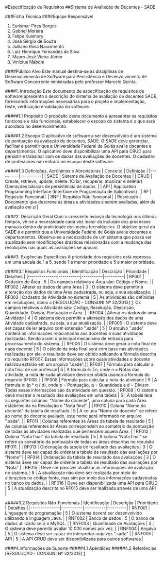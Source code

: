 #Especificação de Requisitos
##Sistema de Avaliação de Docentes - SADE

###Ficha Técnica
####Equipe Responsável
  
1. Eurismar Pires Borges
2. Gabriel Moreira
3. Felipe Kuninory
4. José Sérgio de Souza
5. Julliano Rosa Nascimento 
6. Luiz Henrique Fernandes da Silva 
7. Mauro José Vieira Júnior 
8. Vinícius Maboni 

####Público Alvo
Este manual destina-se às disciplinas de Desenvolvimento de Software para Persistência e Desenvolvimento de Software Concorrente ministradas pelo professor Marcelo Quinta.
  
####1. Introdução
Este documento de especificação de requisitos de software apresenta a descrição do sistema de avaliação de docentes SADE, fornecendo informações necessárias para o projeto e implementação, teste, verificação e validação do software.

#####1.1 Propósito
O propósito deste documento é apresentar os requisitos funcionais e não funcionais, estabelecer o escopo do sistema e o que será abordado no desenvolvimento.
  
#####1.2 Escopo
O aplicativo de software a ser desenvolvido é um sistema de pontuação da avaliação de docentes, SADE. O SADE deve gerenciar, facilitar e permitir que a Universidade Federal de Goiás avalie docentes e departamentos. O aplicativo deve disponibilizar uma API para CRUD para persistir e trabalhar com os dados das avaliações de docentes. O cadastro de professores não entrará no escopo deste software.
  
#####1.3 Definições, Acrônimos e Abreviaturas
| Conceito | Definição |
|----------|-----------|
| SADE | Sistema de Avaliação de Docentes |
| CRUD | Create, retrieve, update, delete. (Criar, recuperar, atualizar e deletar). Operações básicas de persistência de dados.  |
| API | Application Programming Interface (Interface de Programação de Aplicativos) |
| RF | Requisito Funcional  |
| RNF | Requisito Não-funcional  |
| Resolução | Documento que descreve as áreas e atividades a serem avaliadas, além da avaliação em si |

####2. Descrição Geral
Com o crescente avanço da tecnologia nos últimos tempos, vê-se a necessidade cada vez maior da inclusão dos processos manuais dentro da praticidade dos meios tecnológicos.  O objetivo geral do SADE é e permitir que a Universidade Federal de Goiás avalie docentes e departamentos. Observa-se a necessidade de um sistema que possa ser atualizado sem modificações drásticas relacionadas com a mudança das resoluções nas quais as avaliações se apoiam.
  
####3. Exigências Específicas
A prioridade dos requisitos está expressa em uma escala de 1 a 5, sendo 1 a menor prioridade e 5 a maior prioridade.

#####3.1 Requisitos Funcionais
| Identificação | Descrição | Prioridade | Detalhes |
|---------------|-----------|-----------|----------|
| RF001 | Cadastro de Área | 5 | Os campos relativos a Área são: Código e Nome. | 
| RF002 | Alterar os dados de uma Área | 3 | O sistema deve permitir a alteração dos dados de uma Área cadastrada, ou seja, a sua atualização. |
| RF003 | Cadastro de Atividade no sistema | 5 | As atividades são definidas em resoluções, como a [RESOLUÇÃO - CONSUNI Nº 32/2013] [1]. Os campos relativos a Atividade são: Código, Resolução, Descrição, Quantidade, Divisor, Pontuação e Área. |
| RF004 | Alterar os dados de uma Atividade | 4 | O sistema deve permitir a alteração dos dados de uma Atividade cadastrada, ou seja, a sua atualização. |
| RF005 | O sistema deve ser capaz de ler arquivo com extensão ".sade" | 5 | O arquivo ".sade" conterá as informações relacionadas aos docentes e suas atividades realizadas. Sendo assim o principal mecanismo de entrada para processamento do sistema. |
| RF006 | O sistema deve gerar a nota final de cada docente | 5 | O cálculo da nota final será com base nas atividades realizadas por ele, o resultado deve ser obtido aplicando a fórmula descrita no requisito RF007. Essas informações sobre quais atividades o docente realizou estarão em um arquivo ".sade".|
| RF007 | Fórmula para calcular a nota final de um professor| 5 | A fórmula é: Σn, onde n = Notas das atividade, a nota de cada atividade deve ser obtida usando a fórmula do requisito RF008. |
| RF008 | Fórmula para calcular a nota da atividade | 5 | A fórmula é: (p * q / d), onde p = Pontuação, q = Quantidade e d = Divisor. Todas essas informações são da atividade em questão.
| RF009 | O sistema deve mostrar o resultado das avaliações em uma tabela | 5 | A tabela terá as seguintes colunas: "Nome do docente", uma coluna para cada Área estabelecida na Resolução e "Nota final". |
| RF010 | Coluna "Nome do docente" da tabela de resultado | 5 | A coluna "Nome do docente"  se refere ao nome do docente avaliado, este nome será informado no arquivo ".sade". |
| RF011 | Colunas referentes às Áreas da tabela de resultado | 5 | As colunas referentes às Áreas correspondem ao somatório da pontuação de todas as atividades realizadas que pertencem aquela Área. |
| RF012 | Coluna "Nota final" da tabela de resultado | 5 | A coluna "Nota final" se refere ao somatório da pontuação de todas as áreas descritas no requisito RF011. |
| RF013 | Ordenação da tabela de resultado das avaliações | 3 | O sistema deve ser capaz de ordenar a tabela de resultado das avaliações por "Nome" |
| RF014 | Ordenação da tabela de resultado das avaliações | 3 | O sistema deve ser capaz de ordenar a tabela de resultado das avaliações por "Nota" |
| RF015 | Deve ser possível atualizar as informações de avaliação no sistema. | 5 | A atualização não deve ser realizada por meio de alterações no código fonte, mas sim por meio das informações cadastradas no banco de dados. |
| RF016 | Deve ser disponibilizada uma API para CRUD | 5 | A atualização descrita no RF015 deve ser realizada através de uma API |

#####3.2 Requisitos Não-Funcionais
| Identificação | Descrição | Prioridade | Detalhes |
|---------------|-----------|-----------|----------|
| RNF001 | Linguagem de programação | 5 | O sistema deverá ser desenvolvido utilizando a linguagem Java. |
| RNF002 | Banco de dados | 5 | O banco de dados utilizado será o MySQL. |
| RNF003 | Quantidade de Avaliações | 5 | O sistema deve permitir avaliar 10 000 nomes por vez. |
| RNF004 | Arquivo | 5 | O sistema deve ser capaz de interpretar arquivos ".sade" |
| RNF005 | API | 5 | A API CRUD deve ser disponibilizada para outros softwares |

####4.Informações de Suporte
#####4.1 Apêndices
#####4.2 Referências
[RESOLUÇÃO - CONSUNI Nº 32/2013] [1]

[1]: http://www.adufg.org.br/dados/editor3/file/Resolucao_CONSUNI_2013_0032.pdf "RESOLUÇÃO - CONSUNI Nº 32/2013" 
